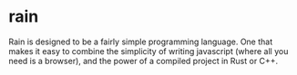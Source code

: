 # rain

Rain is designed to be a fairly simple programming language. One
that makes it easy to combine the simplicity of writing javascript (where all you need is a
browser), and the power of a compiled project in Rust or C++.
